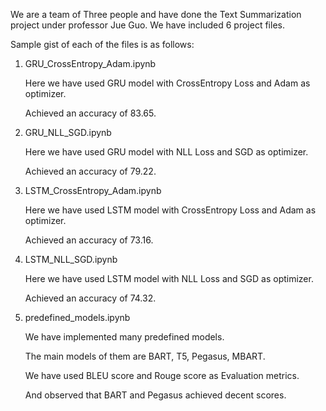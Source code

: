 We are a team of Three people and have done the Text Summarization project under professor Jue Guo. We have included 6 project files.

Sample gist of each of the files is as follows:

1. GRU_CrossEntropy_Adam.ipynb
   
   Here we have used GRU model with CrossEntropy Loss and Adam as optimizer.
  
   Achieved an accuracy of 83.65.

2. GRU_NLL_SGD.ipynb
 
   Here we have used GRU model with NLL Loss and SGD as optimizer.

   Achieved an accuracy of 79.22.

3. LSTM_CrossEntropy_Adam.ipynb

   Here we have used LSTM model with CrossEntropy Loss and Adam as optimizer.

   Achieved an accuracy of 73.16.

4. LSTM_NLL_SGD.ipynb
   
   Here we have used LSTM model with NLL Loss and SGD as optimizer.
  
   Achieved an accuracy of 74.32.

5. predefined_models.ipynb
   
   We have implemented many predefined models.
   
   The main models of them are BART, T5, Pegasus, MBART.
   
   We have used BLEU score and Rouge score as Evaluation metrics.
   
   And observed that BART and Pegasus achieved decent scores.
